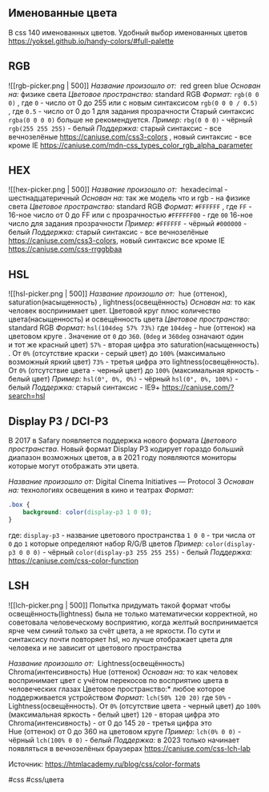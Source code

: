 
## Именованные цвета 

В css 140 именованных цветов.
Удобный выбор именованных цветов https://yoksel.github.io/handy-colors/#full-palette


## RGB
![[rgb-picker.png | 500]]
*Название произошло от:*  red green blue
*Основан на:* физике света
*Цветовое пространство:* standard RGB
*Формат:* 
`rgb(0 0 0)`  , где `0` - число от 0 до 255
или c новым синтаксисом
`rgb(0 0 0 / 0.5)`  , где `0.5` - число от 0 до 1 для задания прозрачности
Старый синтаксис `rgba(0 0 0 0)` больше не рекомендуется.
*Пример:*
`rbg(0 0 0)` - чёрный
`rgb(255 255 255)` - белый
*Поддержка:* старый синтаксис - все вечнозелёные https://caniuse.com/css3-colors , новый синтаксис - все кроме IE  https://caniuse.com/mdn-css_types_color_rgb_alpha_parameter

## HEX
![[hex-picker.png | 500]]
*Название произошло от:*  hexadecimal - шестнадцатеричный
*Основан на:* так же модель что и rgb - на физике света
*Цветовое пространство:* standard RGB
*Формат:* `#FFFFFF`  , где `FF` - 16-ное число от 0 до FF
или с прозрачностью
`#FFFFFF00` - где `00` 16-ное число для задания прозрачности
*Пример:*
`#FFFFFF` - чёрный
`#000000` - белый
*Поддержка:* старый синтаксис - все вечнозелёные https://caniuse.com/css3-colors, новый синтаксис все кроме IE  https://caniuse.com/css-rrggbbaa

## HSL
![[hsl-picker.png | 500]]
*Название произошло от:*  hue (оттенок), saturation(насыщенность) , lightness(освещённость)
*Основан на:* то как человек воспринимает цвет.  Цветовой круг плюс количество цвета(насыщенность) и освещённость цвета
*Цветовое пространство:* standard RGB
*Формат:* `hsl(104deg 57% 73%)` где
`104deg` - hue (оттенок) на цветовом круге . Значение от `0` до `360`.  (`0deg` и `360deg` означают один и тот же красный цвет)
`57%` - вторая цифра это saturation(насыщенность) . От `0%` (отсутствие краски - серый цвет) до `100%` (максимально возможный яркий цвет)
`73%` - третья цифра это lightness(освещённость). От `0%` (отсутствие цвета - черный цвет) до `100%` (максимальная яркость - белый цвет)
*Пример:*
`hsl(0°, 0%, 0%)` - чёрный
`hsl(0°, 0%, 100%)` - белый
*Поддержка:* старый синтаксис - IE9+ https://caniuse.com/?search=hsl


## Display P3 / DCI-P3
В 2017 в Safary появляется поддержка нового формата *Цветового пространства*. Новый формат Display P3 кодирует гораздо больший диапазон возможных цветов, а в 2021 году появляются мониторы которые могут отображать эти цвета.  

*Название произошло от:* Digital Cinema Initiatives — Protocol 3
*Основан на:* технологиях освещения в кино и театрах
*Формат:*
```css
.box { 
	background: color(display-p3 1 0 0); 
}
```
где:
`display-p3` - название цветового пространства
`1 0 0` - три числа от `0` до `1` которые определяют набор R/G/B цветов
*Пример:*
`color(display-p3 0 0 0)` - чёрный
`color(display-p3 255 255 255)` - белый
*Поддержка:* https://caniuse.com/css-color-function


## LSH
![[lch-picker.png | 500]]
Попытка придумать такой формат чтобы освещённость(lightness) была не только математически корректной, но советовала человеческому восприятию, когда желтый воспринимается ярче чем синий только за счёт цвета, а не яркости.  По сути и синтаксису почти повторяет hsl, но лучше отображает цвета для человека и не зависит от цветового пространства

*Название произошло от:*  Lightness(освещённость) Chroma(интенсивность) Hue (оттенок)
*Основан на:* то как человек воспринимает цвет c учётом перекосов по восприятию цвета в человеческих глазах 
Цветовое пространство:* любое которое поддерживается устройством
*Формат:* `lch(50% 120 20)` где
`50%` - Lightness(освещённость). От `0%` (отсутствие цвета - черный цвет) до `100%` (максимальная яркость - белый цвет) 
`120` - вторая цифра это Chroma(интенсивность)  - от 0 до 145
`20` -  третья цифра это  Hue (оттенок) от 0 до 360 на цветовом круге
*Пример:*
`lch(0% 0 0)` - чёрный
`lch(100% 0 0)` - белый
*Поддержка:* в 2023 только начинает появляться в вечнозелёных браузерах  https://caniuse.com/css-lch-lab

Источник: https://htmlacademy.ru/blog/css/color-formats

#css #css/цвета 
